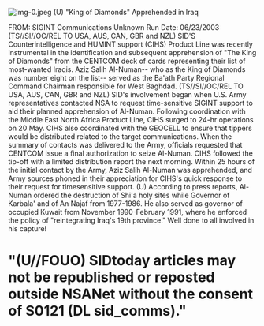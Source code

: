 ![img-0.jpeg](img-0.jpeg)
(U) "King of Diamonds" Apprehended in Iraq

FROM: SIGINT Communications
Unknown
Run Date: 06/23/2003
(TS//SI//OC/REL TO USA, AUS, CAN, GBR and NZL) SID'S Counterintelligence and HUMINT support (CIHS) Product Line was recently instrumental in the identification and subsequent apprehension of "The King of Diamonds" from the CENTCOM deck of cards representing their list of most-wanted Iraqis. Aziz Salih Al-Numan-- who as the King of Diamonds was number eight on the list-- served as the Ba'ath Party Regional Command Chairman responsible for West Baghdad.
(TS//SI//OC/REL TO USA, AUS, CAN, GBR and NZL) SID's involvement began when U.S. Army representatives contacted NSA to request time-sensitive SIGINT support to aid their planned apprehension of Al-Numan. Following coordination with the Middle East North Africa Product Line, CIHS surged to 24-hr operations on 20 May. CIHS also coordinated with the GEOCELL to ensure that tippers would be distributed related to the target communications. When the summary of contacts was delivered to the Army, officials requested that CENTCOM issue a final authorization to seize Al-Numan. CIHS followed the tip-off with a limited distribution report the next morning. Within 25 hours of the initial contact by the Army, Aziz Salih Al-Numan was apprehended, and Army sources phoned in their appreciation for CIHS's quick response to their request for timesensitive support.
(U) According to press reports, Al-Numan ordered the destruction of Shi'a holy sites while Governor of Karbala' and of An Najaf from 1977-1986. He also served as governor of occupied Kuwait from November 1990-February 1991, where he enforced the policy of "reintegrating Iraq's 19th province." Well done to all involved in his capture!

# "(U//FOUO) SIDtoday articles may not be republished or reposted outside NSANet without the consent of S0121 (DL sid_comms)."
